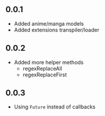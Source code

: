 ## 0.0.1

* Added anime/manga models
* Added extensions transpiler/loader

## 0.0.2

* Added more helper methods
    * regexReplaceAll
    * regexReplaceFirst

## 0.0.3

* Using `Future` instead of callbacks